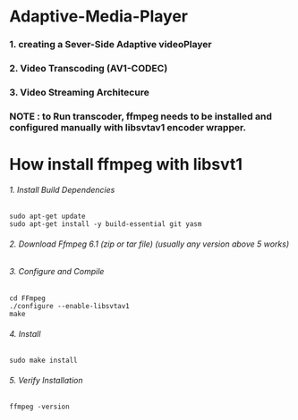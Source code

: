 # Adaptive-Media-Player
### 1. creating a Sever-Side Adaptive videoPlayer
### 2. Video Transcoding (AV1-CODEC)
### 3. Video Streaming Architecure


### NOTE : to Run transcoder, ffmpeg needs to be installed and configured manually with libsvtav1 encoder wrapper.
# How install ffmpeg with libsvt1
###### 1. Install Build Dependencies
```
sudo apt-get update
sudo apt-get install -y build-essential git yasm
```
###### 2. Download Ffmpeg 6.1 (zip or tar file) (usually any version above 5 works) 
###### 3. Configure and Compile
```
cd FFmpeg
./configure --enable-libsvtav1
make
```
###### 4. Install
```
sudo make install
```
###### 5. Verify Installation
```
ffmpeg -version
```